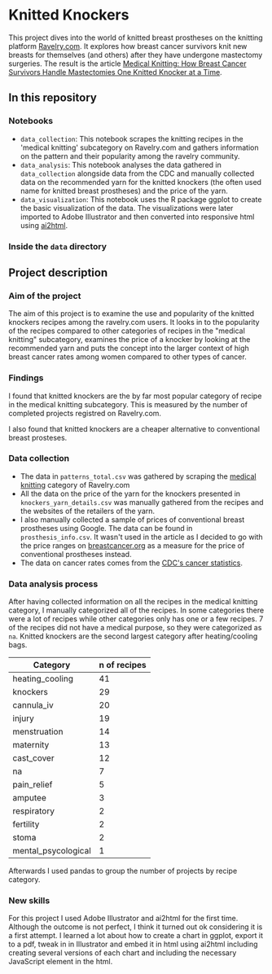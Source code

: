 # Knitted Knockers
This project dives into the world of knitted breast prostheses on the knitting platform [Ravelry.com](https://www.ravelry.com/). It explores how breast cancer survivors knit new breasts for themselves (and others) after they have undergone mastectomy surgeries. 
The result is the article [Medical Knitting: How Breast Cancer Survivors Handle Mastectomies One Knitted Knocker at a Time](https://laurabejder.com/knitting/).

## In this repository
### Notebooks
- `data_collection`: This notebook scrapes the knitting recipes in the 'medical knitting' subcategory on Ravelry.com and gathers information on the pattern and their popularity among the ravelry community. 
- `data_analysis`: This notebook analyses the data gathered in `data_collection` alongside data from the CDC and manually collected data on the recommended yarn for the knitted knockers (the often used name for knitted breast prostheses) and the price of the yarn.
- `data_visualization`: This notebook uses the R package ggplot to create the basic visualization of the data. The visualizations were later imported to Adobe Illustrator and then converted into responsive html using [ai2html](http://ai2html.org/). 

### Inside the `data` directory

## Project description

### Aim of the project
The aim of this project is to examine the use and popularity of the knitted knockers recipes among the ravelry.com users. It looks in to the popularity of the recipes compared to other categories of recipes in the "medical knitting" subcategory, examines the price of a knocker by looking at the recommended yarn and puts the concept into the larger context of high breast cancer rates among women compared to other types of cancer. 

### Findings
I found that knitted knockers are the by far most popular category of recipe in the medical knitting subcategory. This is measured by the number of completed projects registred on Ravelry.com. 

I also found that knitted knockers are a cheaper alternative to conventional breast prosteses.

### Data collection

- The data in `patterns_total.csv` was gathered by scraping the [medical knitting](https://www.ravelry.com/patterns/search#pc=medical&sort=popularity&view=captioned_thumbs) category of Ravelry.com
- All the data on the price of the yarn for the knockers presented in `knockers_yarn_details.csv` was manually gathered from the recipes and the websites of the retailers of the yarn. 
- I also manually collected a sample of prices of conventional breast prostheses using Google. The data can be found in `prosthesis_info.csv`. It wasn't used in the article as I decided to go with the price ranges on [breastcancer.org](https://www.breastcancer.org/treatment/surgery/breast-forms/types) as a measure for the price of conventional prostheses instead. 
- The data on cancer rates comes from the [CDC's cancer statistics](https://gis.cdc.gov/Cancer/USCS/#/AtAGlance/).

### Data analysis process
After having collected information on all the recipes in the medical knitting category, I manually categorized all of the recipes. In some categories there were a lot of recipes while other categories only has one or a few recipes. 7 of the recipes did not have a medical purpose, so they were categorized as `na`. Knitted knockers are the second largest category after heating/cooling bags. 

|Category|n of recipes|
|------|-------|
|heating_cooling	|41|
|knockers	|29|
|cannula_iv	|20|
|injury	|19|
|menstruation	|14|
|maternity	|13|
|cast_cover	|12|
|na	|7|
|pain_relief	|5|
|amputee	|3|
|respiratory	|2|
|fertility	|2|
|stoma	|2|
|mental_psycological	|1|

Afterwards I used pandas to group the number of projects by recipe category. 

### New skills
For this project I used Adobe Illustrator and ai2html for the first time. Although the outcome is not perfect, I think it turned out ok considering it is a first attempt. I learned a lot about how to create a chart in ggplot, export it to a pdf, tweak in in Illustrator and embed it in html using ai2html including creating several versions of each chart and including the necessary JavaScript element in the html.  
